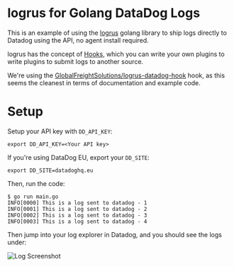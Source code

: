 # logrus for Golang DataDog Logs

This is an example of using the [logrus](https://pkg.go.dev/github.com/sirupsen/logrus) golang library to ship logs directly to Datadog using the API, no agent install required.

logrus has the concept of [Hooks](https://pkg.go.dev/github.com/sirupsen/logrus#readme-hooks), which you can write your own plugins to write plugins to submit logs to another source.

We're using the [GlobalFreightSolutions/logrus-datadog-hook](https://github.com/GlobalFreightSolutions/logrus-datadog-hook) hook, as this seems the cleanest in terms of documentation and example code.

# Setup

Setup your API key with `DD_API_KEY`:

```
export DD_API_KEY=<Your API key>
```

If you're using DataDog EU, export your `DD_SITE`:

```
export DD_SITE=datadoghq.eu
```

Then, run the code:

```
$ go run main.go
INFO[0000] This is a log sent to datadog - 1
INFO[0001] This is a log sent to datadog - 2
INFO[0002] This is a log sent to datadog - 3
INFO[0003] This is a log sent to datadog - 4
```

Then jump into your log explorer in Datadog, and you should see the logs under: 

![Log Screenshot](https://user-images.githubusercontent.com/1064715/134496592-98e8c784-05cd-4b69-a5db-15e2fb928f73.png)